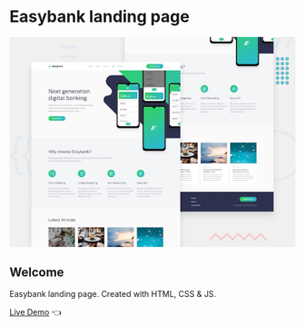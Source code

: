 # Easybank landing page

![Design preview for Easybank landing page](./design/desktop-preview.jpg)

## Welcome 

Easybank landing page. Created with HTML, CSS &amp; JS.

[Live Demo](https://dmitriy24s.github.io/easybank-landing-page/) 👈
